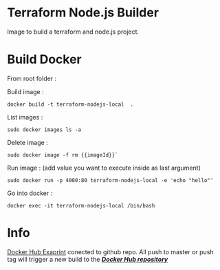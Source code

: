 # Terraform Node.js Builder

Image to build a terraform and node.js project.

# Build Docker

From root folder :  

Build image :   
```shell script
docker build -t terraform-nodejs-local  .
```

List images :
```shell script
sudo docker images ls -a
```

Delete image :
```shell script
sudo docker image -f rm {{imageId}}`
```

Run image : (add value you want to execute inside as last argument)
```shell script
sudo docker run -p 4000:80 terraform-nodejs-local -e 'echo "hello"'
```

Go into docker :
```shell script
docker exec -it terraform-nodejs-local /bin/bash
```

# Info

[Docker Hub Exaprint](https://hub.docker.com/orgs/exaprint)
conected to github repo. 
All push to master or push tag will trigger a new build to the ***[Docker Hub repository](https://hub.docker.com/repository/docker/exaprint/terraform-nodejs-builder)***